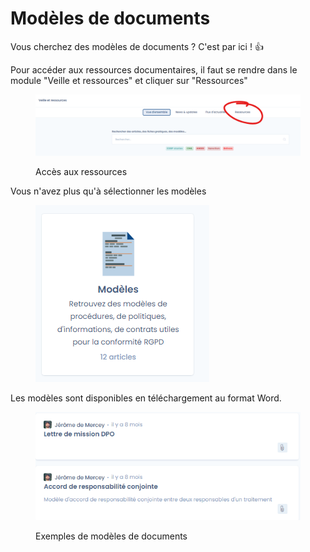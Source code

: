 # Modèles de documents

Vous cherchez des modèles de documents ? C'est par ici ! :thumbsup:

Pour accéder aux ressources documentaires, il faut se rendre dans le module "Veille et ressources" et cliquer sur "Ressources"

<figure><img src="../../.gitbook/assets/image (24).png" alt=""><figcaption><p>Accès aux ressources</p></figcaption></figure>



Vous n'avez plus qu'à sélectionner les modèles

<figure><img src="../../.gitbook/assets/image (4).png" alt=""><figcaption></figcaption></figure>

Les modèles sont disponibles en téléchargement au format Word.&#x20;

<figure><img src="../../.gitbook/assets/image (2).png" alt=""><figcaption><p>Exemples de modèles de documents</p></figcaption></figure>
